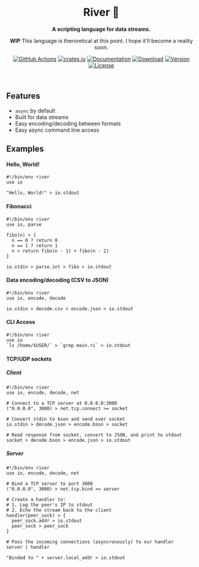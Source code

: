 
<div align="center">
 <p><h1>River 🌊</h1> </p>
  <p><strong>A scripting language for data streams.</strong></p>
<p>
  
 **WIP** This language is theroretical at this point. I hope it'll become a reality soon.
  
[![GitHub Actions](https://img.shields.io/endpoint.svg?url=https%3A%2F%2Factions-badge.atrox.dev%2Fajmwagar%2Fart%2Fbadge&label=build&logo=none)](https://actions-badge.atrox.dev/ajmwagar/art/goto)
[![crates.io](https://meritbadge.herokuapp.com/[CRATE_NAME])](https://crates.io/crates/[CRATE_NAME])
[![Documentation](https://docs.rs/[CRATE_NAME]/badge.svg)](https://docs.rs/[CRATE_NAME])
[![Download](https://img.shields.io/crates/d/[CRATE_NAME].svg)](https://crates.io/crates/[CRATE_NAME])
[![Version](https://img.shields.io/badge/rustc-1.40+-lightgray.svg)](https://blog.rust-lang.org/2019/12/19/Rust-1.40.0.html)
[![License](https://img.shields.io/crates/l/[CRATE_NAME].svg)](./LICENSE)

  </p>
</div>
<br>

## Features
- `async` by default
- Built for data streams
- Easy encoding/decoding between formats
- Easy async command line access

## Examples

#### Hello, World!

```river
#!/bin/env river
use io

"Hello, World!" > io.stdout
```

#### Fibonacci

```river
#!/bin/env river
use io, parse

fibo(n) > {
  n == 0 ? return 0
  n == 1 ? return 1
  n > return fibo(n - 1) + fibo(n - 2)
}

io.stdin > parse.int > fibo > io.stdout
```

#### Data encoding/decoding (CSV to JSON)
```
#!/bin/env river
use io, encode, decode

io.stdin > decode.csv > encode.json > io.stdout
```

#### CLI Access

```
#!/bin/env river
use io
`ls /home/$USER/` > `grep main.ri` > io.stdout
```

#### TCP/UDP sockets

##### Client
```
#!/bin/env river
use io, encode, decode, net

# Connect to a TCP server at 0.0.0.0:3000
("0.0.0.0", 3000) > net.tcp.connect >= socket

# Convert stdin to bson and send over socket
io.stdin > decode.json > encode.bson > socket

# Read response from socket, convert to JSON, and print to stdout
socket > decode.bson > encode.json > io.stdout
```

##### Server
```
#!/bin/env river
use io, encode, decode, net

# Bind a TCP server to port 3000
("0.0.0.0", 3000) > net.tcp.bind >= server

# Create a handler to:
# 1. Log the peer's IP to stdout
# 2. Echo the stream back to the client
handler(peer_sock) > {
  peer_sock.addr > io.stdout
  peer_sock > peer_sock
}

# Pass the incoming connections (asyncronously) to our handler
server | handler

"Binded to " + server.local_addr > io.stdout
```
